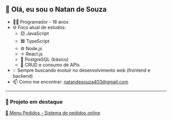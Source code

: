 ## 👋 Olá, eu sou o **Natan de Souza**

- 👨‍💻 Programador - 18 anos  
- 🌐 Foco atual de estudos:  
  - 🟨 JavaScript  
  - 🟦 TypeScript  
  - ⚙️ Node.js  
  - ⚛️ React.js  
  - 🐘 PostgreSQL (básico)  
  - 🔄 CRUD e consumo de APIs  
- 💡 Sempre buscando evoluir no desenvolvimento web (frontend e backend)  
- 📫 Como me encontrar: [natandesouza403@gmail.com](mailto:natandesouza403@gmail.com)  

---

### 🚀 Projeto em destaque

[🍔 Menu Pedidos - Sistema de pedidos online](https://menu-pedidos.onrender.com/)  

